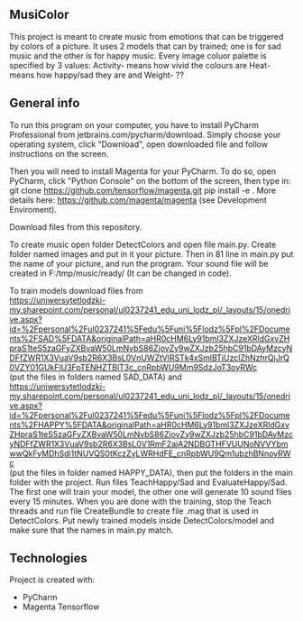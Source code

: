 ## MusiColor
This project is meant to create music from emotions that can be triggered by colors of a picture. It uses 2 models that can by trained; one is for sad music and the other is for happy music. Every image coluor palette is specified by 3 values:
Activity- means how vivid the colours are
Heat- means how happy/sad they are
and Weight- ??
## General info
To run this program on your computer, you have to install PyCharm Professional from jetbrains.com/pycharm/download. 
Simply choose your operating system, click "Download", open downloaded file and follow instructions on the screen. 

Then you will need to install Magenta for your PyCharm. To do so, open PyCharm, click "Python Console" on the bottom of the screen, then type in:
git clone https://github.com/tensorflow/magenta.git
pip install -e .
More details here: https://github.com/magenta/magenta (see Development Enviroment).

Download files from this repository.

To create music open folder DetectColors and open file main.py. Create folder named images and put in it your picture. Then in 81 line in main.py put the name of your picture,
and run the program. Your sound file will be created in F:/tmp/music/ready/ (It can be changed in code).

To train models download files from <br/> https://uniwersytetlodzki-my.sharepoint.com/personal/ul0237241_edu_uni_lodz_pl/_layouts/15/onedrive.aspx?id=%2Fpersonal%2Ful0237241%5Fedu%5Funi%5Flodz%5Fpl%2FDocuments%2FSAD%5FDATA&originalPath=aHR0cHM6Ly91bml3ZXJzeXRldGxvZHpraS1teS5zaGFyZXBvaW50LmNvbS86ZjovZy9wZXJzb25hbC91bDAyMzcyNDFfZWR1X3VuaV9sb2R6X3BsL0VnUWZtVlRSTk4xSmlBTjUzclZhNzhrQjJrQ0VZY01GUkFlU3FpTENHZTBlT3c_cnRpbWU9Mm9SdzJoT3oyRWc
<br/> (put the files in folders named SAD_DATA) and <br/> https://uniwersytetlodzki-my.sharepoint.com/personal/ul0237241_edu_uni_lodz_pl/_layouts/15/onedrive.aspx?id=%2Fpersonal%2Ful0237241%5Fedu%5Funi%5Flodz%5Fpl%2FDocuments%2FHAPPY%5FDATA&originalPath=aHR0cHM6Ly91bml3ZXJzeXRldGxvZHpraS1teS5zaGFyZXBvaW50LmNvbS86ZjovZy9wZXJzb25hbC91bDAyMzcyNDFfZWR1X3VuaV9sb2R6X3BsL0V1RmF2ajA2NDBGTHFVUUNoNVVYbmwwQkFyMDhSdi1tNUVQS0tKczZyLWRHdFE_cnRpbWU9Qm1ubzhBNnoyRWc
<br/>(put the files in folder named HAPPY_DATA), then put the folders in the main folder with the project. Run files TeachHappy/Sad and EvaluateHappy/Sad. 
The first one will train your model, the other one will generate 10 sound files every 15 minutes. 
When you are done with the training, stop the Teach threads and run file CreateBundle to create file .mag that is used in DetectColors. Put newly trained models inside DetectColors/model and make sure that the names in main.py match.


	
## Technologies
Project is created with:
* PyCharm
* Magenta Tensorflow

